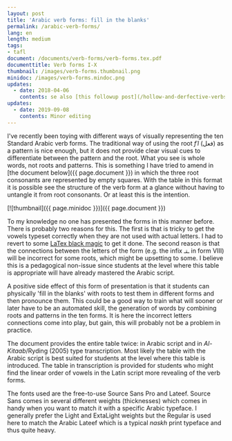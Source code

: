 ```yaml
---
layout: post
title: 'Arabic verb forms: fill in the blanks'
permalink: /arabic-verb-forms/
lang: en
length: medium
tags: 
- tafl
document: /documents/verb-forms/verb-forms.tex.pdf
documenttitle: Verb forms I-X
thumbnail: /images/verb-forms.thumbnail.png
minidoc: /images/verb-forms.mindoc.png
updates:
  - date: 2018-04-06
    contents: se also [this followup post](/hollow-and-derfective-verbs/) for corresponding tables for hollow and defective verbs.
updates:
  - date: 2019-09-08
    contents: Minor editing
---
```


I've recently been toying with different ways of visually representing the ten Standard Arabic verb forms. The traditional way of using the root *fʿl* (فعل) as a pattern is nice enough, but it does not provide clear visual cues to differentiate between the pattern and the root. What you see is whole words, not roots and patterns. This is something I have tried to amend in [the document below]({{ page.document }}) in which the three root consonants are represented by empty squares. With the table in this format it is possible see the structure of the verb form at a glance without having to untangle it from root consonants. Or at least this is the intention. 


[![thumbnail]({{ page.minidoc }})]({{ page.document }})

To my knowledge no one has presented the forms in this manner before. There is probably two reasons for this. The first is that is tricky to get the vowels typeset correctly when they are not used with actual letters. I had to revert to some [LaTex black magic](/documents/verb-forms/verb-forms.tex) to get it done. The second reason is that the connections between the letters of the form (e.g. the infix ـتـ in form VIII) will be incorrect for some roots, which might be upsetting to some. I believe this is a pedagogical non-issue since students at the level where this table is appropriate will have already mastered the Arabic script. 

A positive side effect of this form of presentation is that it students can physically 'fill in the blanks' with roots to test them in different forms and then pronounce them. This could be a good way to train what will sooner or later have to be an automated skill, the generation of words by combining roots and patterns in the ten forms. It is here the incorrect letters connections come into play, but gain, this will probably not be a problem in practice.

The document provides the entire table twice: in Arabic script and in *Al-Kitaab*/Ryding (2005) type transcription. Most likely the table with the Arabic script is best suited for students at the level where this table is introduced. The table in transcription is provided for students who might find the linear order of vowels in the Latin script more revealing of the verb forms. 

The fonts used are the free-to-use Source Sans Pro and Lateef. Source Sans comes in several different weights (thicknesses) which comes in handy when you want to match it with a specific Arabic typeface. I generally prefer the Light and ExtaLight weights but the Regular is used here to match the Arabic Lateef which is a typical *naskh* print typeface and thus quite heavy.








